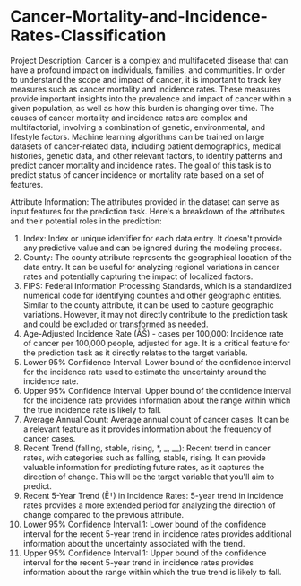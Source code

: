 # Cancer-Mortality-and-Incidence-Rates-Classification

Project Description:
Cancer is a complex and multifaceted disease that can have a profound impact on individuals, families, and communities. In order to understand the scope and impact of cancer, it is important to track key measures such as cancer mortality and incidence rates. These measures provide important insights into the prevalence and impact of cancer within a given population, as well as how this burden is changing over time. The causes of cancer mortality and incidence rates are complex and multifactorial, involving a combination of genetic, environmental, and lifestyle factors. Machine learning algorithms can be trained on large datasets of cancer-related data, including patient demographics, medical histories, genetic data, and other relevant factors, to identify patterns and predict cancer mortality and incidence rates. The goal of this task is to predict status of cancer incidence or mortality rate based on a set of features.

Attribute Information:
The attributes provided in the dataset can serve as input features for the prediction task. Here's a breakdown of the attributes and their potential roles in the prediction:
1.	Index: Index or unique identifier for each data entry. It doesn't provide any predictive value and can be ignored during the modeling process.
2.	County: The county attribute represents the geographical location of the data entry. It can be useful for analyzing regional variations in cancer rates and potentially capturing the impact of localized factors.
3.	FIPS: Federal Information Processing Standards, which is a standardized numerical code for identifying counties and other geographic entities. Similar to the county attribute, it can be used to capture geographic variations. However, it may not directly contribute to the prediction task and could be excluded or transformed as needed.
4.	Age-Adjusted Incidence Rate (ÃŠ) - cases per 100,000: Incidence rate of cancer per 100,000 people, adjusted for age. It is a critical feature for the prediction task as it directly relates to the target variable.
5.	Lower 95% Confidence Interval: Lower bound of the confidence interval for the incidence rate used to estimate the uncertainty around the incidence rate.
6.	Upper 95% Confidence Interval: Upper bound of the confidence interval for the incidence rate provides information about the range within which the true incidence rate is likely to fall.
7.	Average Annual Count: Average annual count of cancer cases. It can be a relevant feature as it provides information about the frequency of cancer cases.
8.	Recent Trend (falling, stable, rising, *, _, __): Recent trend in cancer rates, with categories such as falling, stable, rising. It can provide valuable information for predicting future rates, as it captures the direction of change. This will be the target variable that you'll aim to predict.
9.	Recent 5-Year Trend (Ë†) in Incidence Rates: 5-year trend in incidence rates provides a more extended period for analyzing the direction of change compared to the previous attribute.
10.	Lower 95% Confidence Interval.1: Lower bound of the confidence interval for the recent 5-year trend in incidence rates provides additional information about the uncertainty associated with the trend.
11.	Upper 95% Confidence Interval.1: Upper bound of the confidence interval for the recent 5-year trend in incidence rates provides information about the range within which the true trend is likely to fall.
